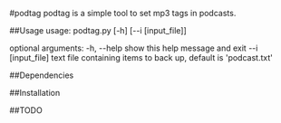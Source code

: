#podtag
podtag is a simple tool to set mp3 tags in podcasts. 

##Usage
usage: podtag.py [-h] [--i [input_file]]

optional arguments:
  -h, --help        show this help message and exit
  --i [input_file]  text file containing items to back up, default is
                    'podcast.txt'
 

##Dependencies


##Installation


##TODO



